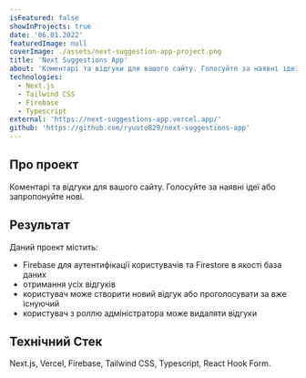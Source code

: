 ```yaml
---
isFeatured: false
showInProjects: true
date: '06.01.2022'
featuredImage: null
coverImage: ./assets/next-suggestion-app-project.png
title: 'Next Suggestions App'
about: 'Коментарі та відгуки для вашого сайту. Голосуйте за наявні ідеї або запропонуйте нові'
technologies:
  - Next.js
  - Tailwind CSS
  - Firebase
  - Typescript
external: 'https://next-suggestions-app.vercel.app/'
github: 'https://github.com/ryuuto829/next-suggestions-app'
---
```


## Про проект

Коментарі та відгуки для вашого сайту. Голосуйте за наявні ідеї або запропонуйте нові.

## Результат

Даний проект містить:

- Firebase для аутентифікації користувачів та Firestore в якості база даних
- отримання усіх відгуків
- користувач може створити новий відгук або проголосувати за вже існуючий
- користувач з роллю адміністратора може видаляти відгуки

## Технічний Стек

Next.js, Vercel, Firebase, Tailwind CSS, Typescript, React Hook Form.
